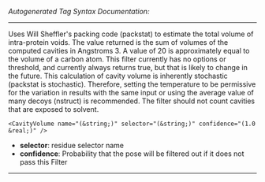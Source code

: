 _Autogenerated Tag Syntax Documentation:_

---
Uses Will Sheffler's packing code (packstat) to estimate the total volume of intra-protein voids. The value returned is the sum of volumes of the computed cavities in Angstroms 3. A value of 20 is approximately equal to the volume of a carbon atom. This filter currently has no options or threshold, and currently always returns true, but that is likely to change in the future. This calculation of cavity volume is inherently stochastic (packstat is stochastic). Therefore, setting the temperature to be permissive for the variation in results with the same input or using the average value of many decoys (nstruct) is recommended. The filter should not count cavities that are exposed to solvent.

```
<CavityVolume name="(&string;)" selector="(&string;)" confidence="(1.0 &real;)" />
```

-   **selector**: residue selector name
-   **confidence**: Probability that the pose will be filtered out if it does not pass this Filter

---
